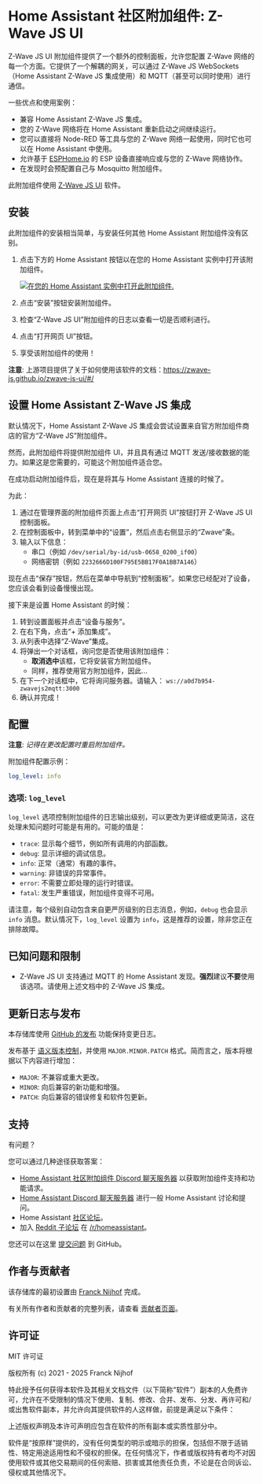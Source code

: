 # Home Assistant 社区附加组件: Z-Wave JS UI

Z-Wave JS UI 附加组件提供了一个额外的控制面板，允许您配置 Z-Wave 网络的每一个方面。它提供了一个解耦的网关，可以通过 Z-Wave JS WebSockets（Home Assistant Z-Wave JS 集成使用）和 MQTT（甚至可以同时使用）进行通信。

一些优点和使用案例：

- 兼容 Home Assistant Z-Wave JS 集成。
- 您的 Z-Wave 网络将在 Home Assistant 重新启动之间继续运行。
- 您可以直接将 Node-RED 等工具与您的 Z-Wave 网络一起使用，同时它也可以在 Home Assistant 中使用。
- 允许基于 [ESPHome.io][esphome] 的 ESP 设备直接响应或与您的 Z-Wave 网络协作。
- 在发现时会预配置自己与 Mosquitto 附加组件。

此附加组件使用 [Z-Wave JS UI][zwave-js-ui] 软件。

## 安装

此附加组件的安装相当简单，与安装任何其他 Home Assistant 附加组件没有区别。

1. 点击下方的 Home Assistant 按钮以在您的 Home Assistant 实例中打开该附加组件。

   [![在您的 Home Assistant 实例中打开此附加组件.][addon-badge]][addon]

1. 点击“安装”按钮安装附加组件。
1. 检查“Z-Wave JS UI”附加组件的日志以查看一切是否顺利进行。
1. 点击“打开网页 UI”按钮。
1. 享受该附加组件的使用！

**注意**: 上游项目提供了关于如何使用该软件的文档：<https://zwave-js.github.io/zwave-js-ui/#/>

## 设置 Home Assistant Z-Wave JS 集成

默认情况下，Home Assistant Z-Wave JS 集成会尝试设置来自官方附加组件商店的官方“Z-Wave JS”附加组件。

然而，此附加组件将提供附加组件 UI，并且具有通过 MQTT 发送/接收数据的能力。如果这是您需要的，可能这个附加组件适合您。

在成功启动附加组件后，现在是将其与 Home Assistant 连接的时候了。

为此：

1. 通过在管理界面的附加组件页面上点击“打开网页 UI”按钮打开 Z-Wave JS UI 控制面板。
1. 在控制面板中，转到菜单中的“设置”，然后点击右侧显示的“Zwave”条。
1. 输入以下信息：
   - 串口（例如 `/dev/serial/by-id/usb-0658_0200_if00`）
   - 网络密钥（例如 `2232666D100F795E5BB17F0A1BB7A146`）

现在点击“保存”按钮，然后在菜单中导航到“控制面板”。如果您已经配对了设备，您应该会看到设备慢慢出现。

接下来是设置 Home Assistant 的时候：

1. 转到设置面板并点击“设备与服务”。
1. 在右下角，点击“+ 添加集成”。
1. 从列表中选择“Z-Wave”集成。
1. 将弹出一个对话框，询问您是否使用该附加组件：
   - **取消选中**该框，它将安装官方附加组件。
   - 同样，推荐使用官方附加组件，因此...
1. 在下一个对话框中，它将询问服务器。请输入：
   `ws://a0d7b954-zwavejs2mqtt:3000`
1. 确认并完成！

## 配置

**注意**: _记得在更改配置时重启附加组件。_

附加组件配置示例：

```yaml
log_level: info
```

### 选项: `log_level`

`log_level` 选项控制附加组件的日志输出级别，可以更改为更详细或更简洁，这在处理未知问题时可能是有用的。可能的值是：

- `trace`: 显示每个细节，例如所有调用的内部函数。
- `debug`: 显示详细的调试信息。
- `info`: 正常（通常）有趣的事件。
- `warning`: 非错误的异常事件。
- `error`: 不需要立即处理的运行时错误。
- `fatal`: 发生严重错误，附加组件变得不可用。

请注意，每个级别自动包含来自更严厉级别的日志消息，例如，`debug` 也会显示 `info` 消息。默认情况下，`log_level` 设置为 `info`，这是推荐的设置，除非您正在排除故障。

## 已知问题和限制

- Z-Wave JS UI 支持通过 MQTT 的 Home Assistant 发现。**强烈**建议**不要**使用该选项。请使用上述文档中的 Z-Wave JS 集成。

## 更新日志与发布

本存储库使用 [GitHub 的发布][releases] 功能保持变更日志。

发布基于 [语义版本控制][semver]，并使用 `MAJOR.MINOR.PATCH` 格式。简而言之，版本将根据以下内容进行增加：

- `MAJOR`: 不兼容或重大更改。
- `MINOR`: 向后兼容的新功能和增强。
- `PATCH`: 向后兼容的错误修复和软件包更新。

## 支持

有问题？

您可以通过几种途径获取答案：

- [Home Assistant 社区附加组件 Discord 聊天服务器][discord] 以获取附加组件支持和功能请求。
- [Home Assistant Discord 聊天服务器][discord-ha] 进行一般 Home Assistant 讨论和提问。
- Home Assistant [社区论坛][forum]。
- 加入 [Reddit 子论坛][reddit] 在 [/r/homeassistant][reddit]。

您还可以在这里 [提交问题][issue] 到 GitHub。

## 作者与贡献者

该存储库的最初设置由 [Franck Nijhof][frenck] 完成。

有关所有作者和贡献者的完整列表，请查看 [贡献者页面][contributors]。

## 许可证

MIT 许可证

版权所有 (c) 2021 - 2025 Franck Nijhof

特此授予任何获得本软件及其相关文档文件（以下简称“软件”）副本的人免费许可，允许在不受限制的情况下使用、复制、修改、合并、发布、分发、再许可和/或出售软件副本，并允许向其提供软件的人这样做，前提是满足以下条件：

上述版权声明及本许可声明应包含在软件的所有副本或实质性部分中。

软件是“按原样”提供的，没有任何类型的明示或暗示的担保，包括但不限于适销性、特定用途适用性和不侵权的担保。在任何情况下，作者或版权持有者均不对因使用软件或其他交易期间的任何索赔、损害或其他责任负责，不论是在合同诉讼、侵权或其他情况下。

[addon-badge]: https://my.home-assistant.io/badges/supervisor_addon.svg
[addon]: https://my.home-assistant.io/redirect/supervisor_addon/?addon=a0d7b954_zwavejs2mqtt&repository_url=https%3A%2F%2Fgithub.com%2Fhassio-addons%2Frepository
[contributors]: https://github.com/hassio-addons/addon-zwave-js-ui/graphs/contributors
[discord-ha]: https://discord.gg/c5DvZ4e
[discord]: https://discord.me/hassioaddons
[esphome]: https://esphome.io/components/mqtt.html#on-message-trigger
[forum-shield]: https://img.shields.io/badge/community-forum-brightgreen.svg
[forum]: https://community.home-assistant.io/?u=frenck
[frenck]: https://github.com/frenck
[issue]: https://github.com/hassio-addons/addon-zwave-js-ui/issues
[reddit]: https://reddit.com/r/homeassistant
[releases]: https://github.com/hassio-addons/addon-zwave-js-ui/releases
[semver]: https://semver.org/spec/v2.0.0.html
[zwave-js-ui]: https://github.com/zwave-js/zwave-js-ui